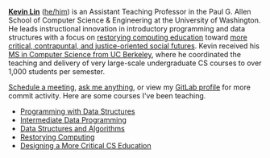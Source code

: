 [**Kevin Lin**](https://kevinl.info/about/) ([he/him](https://www.mypronouns.org/he-him)) is an Assistant Teaching Professor in the Paul G. Allen School of Computer Science & Engineering at the University of Washington. He leads instructional innovation in introductory programming and data structures with a focus on [restorying computing education](https://kevinl.info/cs-ed/) toward [more critical, contrapuntal, and justice-oriented social futures](https://kevinl.info/do-abstractions-have-politics/). Kevin received his [MS in Computer Science from UC Berkeley](https://www2.eecs.berkeley.edu/Pubs/TechRpts/2019/EECS-2019-99.html), where he coordinated the teaching and delivery of very large-scale undergraduate CS courses to over 1,000 students per semester.

[Schedule a meeting](https://kevinl.info/meet/), [ask me anything](), or view my [GitLab profile](https://gitlab.cs.washington.edu/kevinl) for more commit activity. Here are some courses I've been teaching.

- [Programming with Data Structures](https://courses.cs.washington.edu/courses/cse143/20au/)
- [Intermediate Data Programming](https://courses.cs.washington.edu/courses/cse163/21sp/)
- [Data Structures and Algorithms](https://courses.cs.washington.edu/courses/cse373/21su/)
- [Restorying Computing](https://courses.cs.washington.edu/courses/cse390ha/20au/)
- [Designing a More Critical CS Education](https://canvas.uw.edu/courses/1475575)
